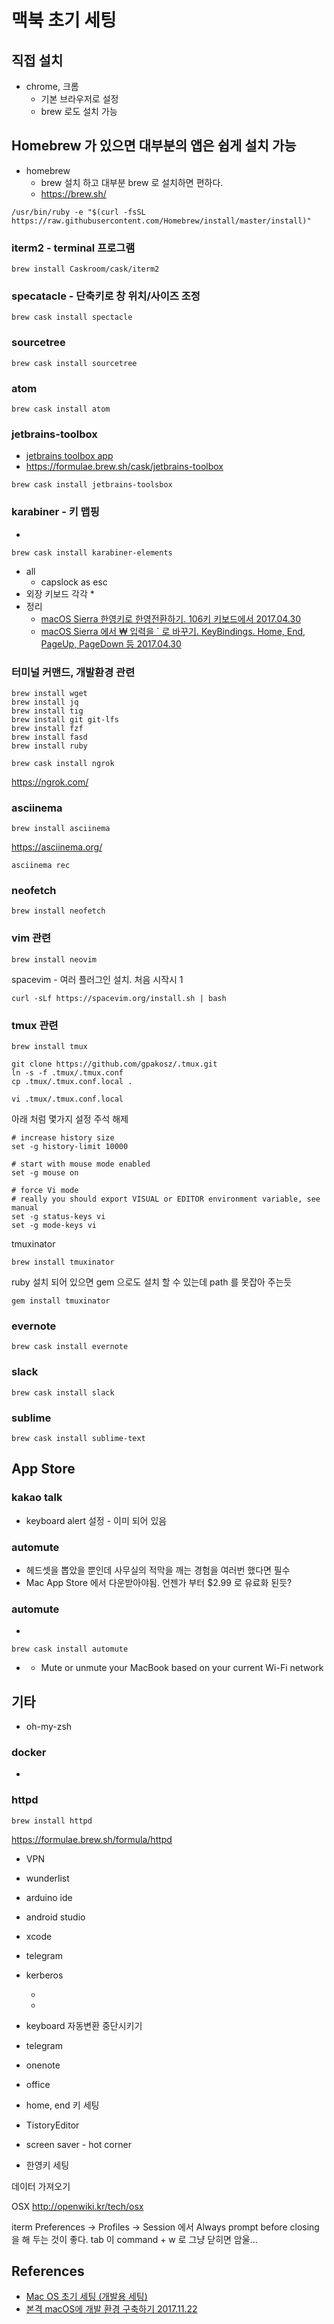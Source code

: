 # 맥북 초기 세팅
## 직접 설치
* chrome, 크롬
  * 기본 브라우저로 설정
  * brew 로도 설치 가능
  
## Homebrew 가 있으면 대부분의 앱은 쉽게 설치 가능
* homebrew
  * brew 설치 하고 대부분 brew 로 설치하면 편하다.
  * https://brew.sh/
```
/usr/bin/ruby -e "$(curl -fsSL https://raw.githubusercontent.com/Homebrew/install/master/install)"
```

### iterm2 - terminal 프로그램
```
brew install Caskroom/cask/iterm2
```

### specatacle - 단축키로 창 위치/사이즈 조정
```
brew cask install spectacle
```

### sourcetree
```
brew cask install sourcetree
```

### atom
```
brew cask install atom
```

### jetbrains-toolbox
* [jetbrains toolbox app](https://www.jetbrains.com/toolbox/app/)
* https://formulae.brew.sh/cask/jetbrains-toolbox
```
brew cask install jetbrains-toolsbox
```

### karabiner - 키 맵핑
* [](https://formulae.brew.sh/cask/karabiner-elements)
```
brew cask install karabiner-elements
```
* all
  * capslock as esc
* 외장 키보드 각각
  * 
* 정리
  * [macOS Sierra 한영키로 한영전환하기. 106키 키보드에서 2017.04.30](https://junho85.pe.kr/578)
  * [macOS Sierra 에서 ₩ 입력을 ` 로 바꾸기. KeyBindings. Home, End, PageUp, PageDown 등 2017.04.30](https://junho85.pe.kr/580)

### 터미널 커맨드, 개발환경 관련
```
brew install wget
brew install jq
brew install tig
brew install git git-lfs
brew install fzf
brew install fasd
brew install ruby
```

```
brew cask install ngrok
```
https://ngrok.com/

### asciinema
```
brew install asciinema
```
https://asciinema.org/

```
asciinema rec
```

### neofetch
```
brew install neofetch
```


### vim 관련
```
brew install neovim
```

spacevim - 여러 플러그인 설치. 처음 시작시 1
```
curl -sLf https://spacevim.org/install.sh | bash
```

### tmux 관련
```
brew install tmux
```


```
git clone https://github.com/gpakosz/.tmux.git
ln -s -f .tmux/.tmux.conf
cp .tmux/.tmux.conf.local .
```


```
vi .tmux/.tmux.conf.local
```
아래 처럼 몇가지 설정 주석 해제
```
# increase history size
set -g history-limit 10000

# start with mouse mode enabled
set -g mouse on

# force Vi mode
# really you should export VISUAL or EDITOR environment variable, see manual
set -g status-keys vi
set -g mode-keys vi
```

tmuxinator
```
brew install tmuxinator
```

ruby 설치 되어 있으면 gem 으로도 설치 할 수 있는데 path 를 못잡아 주는듯
```
gem install tmuxinator
```


### evernote
```
brew cask install evernote
```

### slack
```
brew cask install slack
```

### sublime
```
brew cask install sublime-text
```

## App Store
### kakao talk
* keyboard alert 설정 - 이미 되어 있음

### automute
* 헤드셋을 뽑았을 뿐인데 사무실의 적막을 깨는 경험을 여러번 했다면 필수
* Mac App Store 에서 다운받아야됨. 언젠가 부터 $2.99 로 유료화 된듯?

### automute
* [](https://formulae.brew.sh/cask/automute)
```
brew cask install automute
```
* [](https://github.com/Lorenzo45/AutoMute)
  * Mute or unmute your MacBook based on your current Wi-Fi network

## 기타
* oh-my-zsh

### docker
* [](https://docs.docker.com/docker-for-mac/install/)

### httpd
```
brew install httpd
```
https://formulae.brew.sh/formula/httpd

* VPN
* wunderlist
* arduino ide

* android studio
* xcode
* telegram
* kerberos
  * [](https://krb.daumkakao.io/)
  * [](https://krb.daumkakao.io/guide)

* keyboard 자동변환 중단시키기
* telegram
* onenote
* office
* home, end 키 세팅

* TistoryEditor
* screen saver - hot corner

* 한영키 세팅

데이터 가져오기

OSX
http://openwiki.kr/tech/osx


iterm
Preferences -> Profiles -> Session 에서 Always prompt before closing 을 해 두는 것이 좋다.
tab 이 command + w 로 그냥 닫히면 암울...


## References
* [Mac OS 초기 세팅 (개발용 세팅)](https://snowdeer.github.io/mac-os/2018/11/02/mac-init-setting/)
* [본격 macOS에 개발 환경 구축하기 2017.11.22](https://subicura.com/2017/11/22/mac-os-development-environment-setup.html)